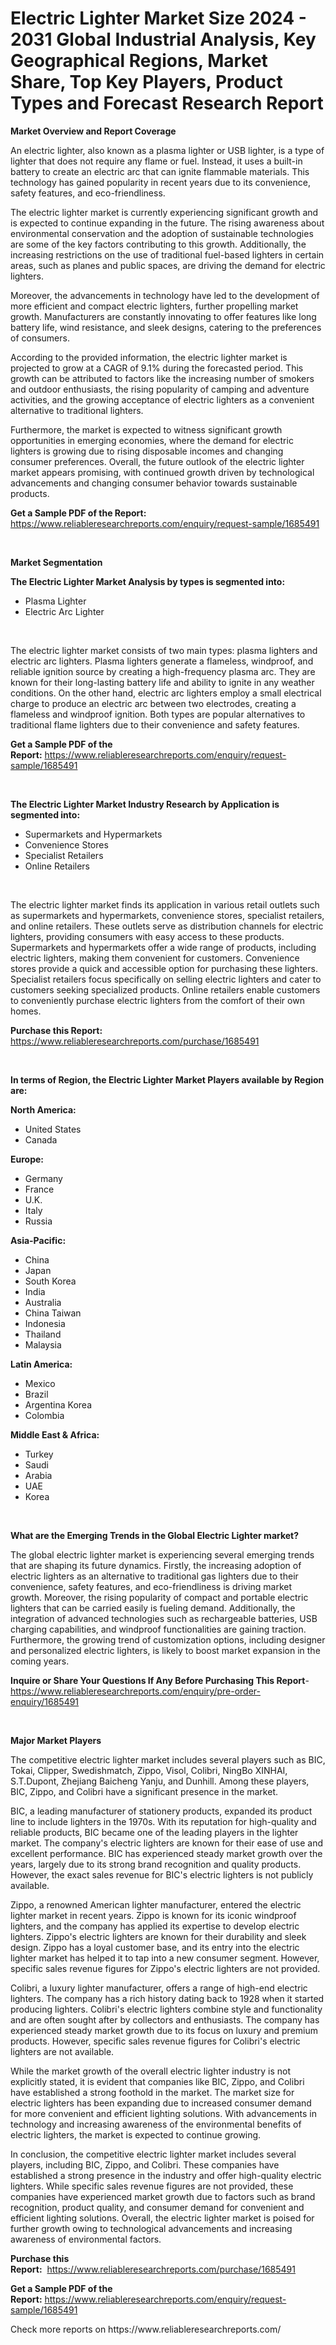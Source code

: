 <p><h1>Electric Lighter Market Size 2024 - 2031 Global Industrial Analysis, Key Geographical Regions, Market Share, Top Key Players, Product Types and Forecast Research Report</h1></p><p><strong>Market Overview and Report Coverage</strong></p>
<p><p>An electric lighter, also known as a plasma lighter or USB lighter, is a type of lighter that does not require any flame or fuel. Instead, it uses a built-in battery to create an electric arc that can ignite flammable materials. This technology has gained popularity in recent years due to its convenience, safety features, and eco-friendliness.</p><p>The electric lighter market is currently experiencing significant growth and is expected to continue expanding in the future. The rising awareness about environmental conservation and the adoption of sustainable technologies are some of the key factors contributing to this growth. Additionally, the increasing restrictions on the use of traditional fuel-based lighters in certain areas, such as planes and public spaces, are driving the demand for electric lighters.</p><p>Moreover, the advancements in technology have led to the development of more efficient and compact electric lighters, further propelling market growth. Manufacturers are constantly innovating to offer features like long battery life, wind resistance, and sleek designs, catering to the preferences of consumers.</p><p>According to the provided information, the electric lighter market is projected to grow at a CAGR of 9.1% during the forecasted period. This growth can be attributed to factors like the increasing number of smokers and outdoor enthusiasts, the rising popularity of camping and adventure activities, and the growing acceptance of electric lighters as a convenient alternative to traditional lighters.</p><p>Furthermore, the market is expected to witness significant growth opportunities in emerging economies, where the demand for electric lighters is growing due to rising disposable incomes and changing consumer preferences. Overall, the future outlook of the electric lighter market appears promising, with continued growth driven by technological advancements and changing consumer behavior towards sustainable products.</p></p>
<p><strong>Get a Sample PDF of the Report:</strong> <a href="https://www.reliableresearchreports.com/enquiry/request-sample/1685491">https://www.reliableresearchreports.com/enquiry/request-sample/1685491</a></p>
<p>&nbsp;</p>
<p><strong>Market Segmentation</strong></p>
<p><strong>The Electric Lighter Market Analysis by types is segmented into:</strong></p>
<p><ul><li>Plasma Lighter</li><li>Electric Arc Lighter</li></ul></p>
<p>&nbsp;</p>
<p><p>The electric lighter market consists of two main types: plasma lighters and electric arc lighters. Plasma lighters generate a flameless, windproof, and reliable ignition source by creating a high-frequency plasma arc. They are known for their long-lasting battery life and ability to ignite in any weather conditions. On the other hand, electric arc lighters employ a small electrical charge to produce an electric arc between two electrodes, creating a flameless and windproof ignition. Both types are popular alternatives to traditional flame lighters due to their convenience and safety features.</p></p>
<p><strong>Get a Sample PDF of the Report:</strong>&nbsp;<a href="https://www.reliableresearchreports.com/enquiry/request-sample/1685491">https://www.reliableresearchreports.com/enquiry/request-sample/1685491</a></p>
<p>&nbsp;</p>
<p><strong>The Electric Lighter Market Industry Research by Application is segmented into:</strong></p>
<p><ul><li>Supermarkets and Hypermarkets</li><li>Convenience Stores</li><li>Specialist Retailers</li><li>Online Retailers</li></ul></p>
<p>&nbsp;</p>
<p><p>The electric lighter market finds its application in various retail outlets such as supermarkets and hypermarkets, convenience stores, specialist retailers, and online retailers. These outlets serve as distribution channels for electric lighters, providing consumers with easy access to these products. Supermarkets and hypermarkets offer a wide range of products, including electric lighters, making them convenient for customers. Convenience stores provide a quick and accessible option for purchasing these lighters. Specialist retailers focus specifically on selling electric lighters and cater to customers seeking specialized products. Online retailers enable customers to conveniently purchase electric lighters from the comfort of their own homes.</p></p>
<p><strong>Purchase this Report:</strong>&nbsp; <a href="https://www.reliableresearchreports.com/purchase/1685491">https://www.reliableresearchreports.com/purchase/1685491</a></p>
<p>&nbsp;</p>
<p><strong>In terms of Region, the Electric Lighter Market Players available by Region are:</strong></p>
<p>
    <p> <strong> North America: </strong>
        <ul>
            <li>United States</li>
            <li>Canada</li>
        </ul>
        </p> 
    <p> <strong> Europe: </strong>
        <ul>
            <li>Germany</li>
            <li>France</li>
            <li>U.K.</li>
            <li>Italy</li>
            <li>Russia</li>
        </ul>
        </p> 
    <p> <strong> Asia-Pacific: </strong>
        <ul>
            <li>China</li>
            <li>Japan</li>
            <li>South Korea</li>
            <li>India</li>
            <li>Australia</li>
            <li>China Taiwan</li>
            <li>Indonesia</li>
            <li>Thailand</li>
            <li>Malaysia</li>
        </ul>
        </p> 
    <p> <strong> Latin America: </strong>
        <ul>
            <li>Mexico</li>
            <li>Brazil</li>
            <li>Argentina Korea</li>
            <li>Colombia</li>
        </ul>
        </p> 
    <p> <strong> Middle East & Africa: </strong>
        <ul>
            <li>Turkey</li>
            <li>Saudi</li>
            <li>Arabia</li>
            <li>UAE</li>
            <li>Korea</li>
        </ul>
    </p>
    </p>
<p>&nbsp;</p>
<p><strong>What are the Emerging Trends in the Global Electric Lighter market?</strong></p>
<p><p>The global electric lighter market is experiencing several emerging trends that are shaping its future dynamics. Firstly, the increasing adoption of electric lighters as an alternative to traditional gas lighters due to their convenience, safety features, and eco-friendliness is driving market growth. Moreover, the rising popularity of compact and portable electric lighters that can be carried easily is fueling demand. Additionally, the integration of advanced technologies such as rechargeable batteries, USB charging capabilities, and windproof functionalities are gaining traction. Furthermore, the growing trend of customization options, including designer and personalized electric lighters, is likely to boost market expansion in the coming years.</p></p>
<p><strong>Inquire or Share Your Questions If Any Before Purchasing This Report</strong>- <a href="https://www.reliableresearchreports.com/enquiry/pre-order-enquiry/1685491">https://www.reliableresearchreports.com/enquiry/pre-order-enquiry/1685491</a></p>
<p>&nbsp;</p>
<p><strong>Major Market Players</strong></p>
<p><p>The competitive electric lighter market includes several players such as BIC, Tokai, Clipper, Swedishmatch, Zippo, Visol, Colibri, NingBo XINHAI, S.T.Dupont, Zhejiang Baicheng Yanju, and Dunhill. Among these players, BIC, Zippo, and Colibri have a significant presence in the market.</p><p>BIC, a leading manufacturer of stationery products, expanded its product line to include lighters in the 1970s. With its reputation for high-quality and reliable products, BIC became one of the leading players in the lighter market. The company's electric lighters are known for their ease of use and excellent performance. BIC has experienced steady market growth over the years, largely due to its strong brand recognition and quality products. However, the exact sales revenue for BIC's electric lighters is not publicly available.</p><p>Zippo, a renowned American lighter manufacturer, entered the electric lighter market in recent years. Zippo is known for its iconic windproof lighters, and the company has applied its expertise to develop electric lighters. Zippo's electric lighters are known for their durability and sleek design. Zippo has a loyal customer base, and its entry into the electric lighter market has helped it to tap into a new consumer segment. However, specific sales revenue figures for Zippo's electric lighters are not provided.</p><p>Colibri, a luxury lighter manufacturer, offers a range of high-end electric lighters. The company has a rich history dating back to 1928 when it started producing lighters. Colibri's electric lighters combine style and functionality and are often sought after by collectors and enthusiasts. The company has experienced steady market growth due to its focus on luxury and premium products. However, specific sales revenue figures for Colibri's electric lighters are not available.</p><p>While the market growth of the overall electric lighter industry is not explicitly stated, it is evident that companies like BIC, Zippo, and Colibri have established a strong foothold in the market. The market size for electric lighters has been expanding due to increased consumer demand for more convenient and efficient lighting solutions. With advancements in technology and increasing awareness of the environmental benefits of electric lighters, the market is expected to continue growing.</p><p>In conclusion, the competitive electric lighter market includes several players, including BIC, Zippo, and Colibri. These companies have established a strong presence in the industry and offer high-quality electric lighters. While specific sales revenue figures are not provided, these companies have experienced market growth due to factors such as brand recognition, product quality, and consumer demand for convenient and efficient lighting solutions. Overall, the electric lighter market is poised for further growth owing to technological advancements and increasing awareness of environmental factors.</p></p>
<p><strong>Purchase this Report:</strong>&nbsp;&nbsp;<a href="https://www.reliableresearchreports.com/purchase/1685491">https://www.reliableresearchreports.com/purchase/1685491</a></p>
<p></p>
<p><strong>Get a Sample PDF of the Report:</strong>&nbsp;<a href="https://www.reliableresearchreports.com/enquiry/request-sample/1685491">https://www.reliableresearchreports.com/enquiry/request-sample/1685491</a></p>
<p>Check more reports on https://www.reliableresearchreports.com/</p>